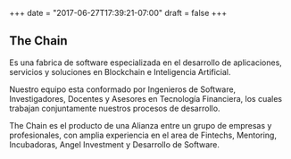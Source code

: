 +++
date = "2017-06-27T17:39:21-07:00"
draft = false
+++

## The Chain

Es una fabrica de software especializada en el desarrollo de aplicaciones, servicios y soluciones en Blockchain e Inteligencia Artificial.

Nuestro equipo esta conformado por Ingenieros de Software, Investigadores, Docentes y Asesores en Tecnología Financiera, los cuales trabajan conjuntamente nuestros procesos de desarrollo.

The Chain es el producto de una Alianza entre un grupo de empresas y profesionales, con amplia experiencia en el area de Fintechs, Mentoring, Incubadoras, Angel Investment y Desarrollo de Software.